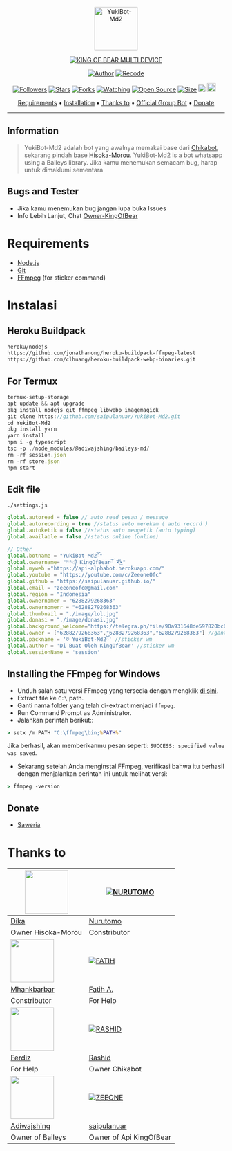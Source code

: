 <p align="center">
<img src="https://github.com/saipulanuar/Api-Github/blob/main/img1.png" alt="YukiBot-Md2" width="100"/>


</p>
<p align="center">
<a href="#"><img title="KING OF BEAR MULTI DEVICE" src="https://img.shields.io/badge/KING OF BEAR MULTI DEVICE-green?colorA=%23ff0000&colorB=%23017e40&style=for-the-badge"></a>
</p>
<p align="center">
<a href="https://github.com/DikaArdnt"><img title="Author" src="https://img.shields.io/badge/Author-Dika-red.svg?style=for-the-badge&logo=github"></a>
<a href="https://github.com/saipulanuar/YukiBot-Md2"><img title="Recode" src="https://img.shields.io/badge/Recode-KingOfBear-red.svg?style=for-the-badge&logo=github"></a>
</p>
<p align="center">
<a href="https://github.com/saipulanuar/followers"><img title="Followers" src="https://img.shields.io/github/followers/saipulanuar?color=red&style=flat-square"></a>
<a href="https://github.com/saipulanuar/YukiBot-Md2/stargazers/"><img title="Stars" src="https://img.shields.io/github/stars/saipulanuar/YukiBot-Md2?color=blue&style=flat-square"></a>
<a href="https://github.com/saipulanuar/YukiBot-Md2/network/members"><img title="Forks" src="https://img.shields.io/github/forks/saipulanuar/YukiBot-Md2?color=red&style=flat-square"></a>
<a href="https://github.com/saipulanuar/YukiBot-Md2/watchers"><img title="Watching" src="https://img.shields.io/github/watchers/saipulanuar/YukiBot-Md2?label=Watchers&color=blue&style=flat-square"></a>
<a href="https://github.com/saipulanuar/YukiBot-Md2"><img title="Open Source" src="https://badges.frapsoft.com/os/v2/open-source.svg?v=103"></a>
<a href="https://github.com/saipulanuar/YukiBot-Md2/"><img title="Size" src="https://img.shields.io/github/repo-size/saipulanuar/YukiBot-Md2?style=flat-square&color=green"></a>
<a href="https://hits.seeyoufarm.com"><img src="https://hits.seeyoufarm.com/api/count/incr/badge.svg?url=https%3A%2F%2Fgithub.com%2Fsaipulanuar%2FYukiBot-Md2&count_bg=%2379C83D&title_bg=%23555555&icon=probot.svg&icon_color=%2300FF6D&title=hits&edge_flat=false"/></a>
<a href="https://github.com/saipulanuar/YukiBot-Md2/graphs/commit-activity"><img height="20" src="https://img.shields.io/badge/Maintained%3F-yes-green.svg"></a>&nbsp;&nbsp;
</p>

<p align="center">
  <a href="https://github.com/saipulanuar/YukiBot-Md2#requirements">Requirements</a> •
  <a href="https://github.com/saipulanuar/YukiBot-Md2#instalasi">Installation</a> •
  <a href="https://github.com/saipulanuar/YukiBot-Md2#thanks-to">Thanks to</a> •
  <a href="https://github.com/saipulanuar/YukiBot-Md2#Official-Group"> Official Group Bot</a> •
  <a href="https://github.com/saipulanuar/YukiBot-Md2#donate">Donate</a>
</p>
</div>


---

## Information
> YukiBot-Md2 adalah bot yang awalnya memakai base dari [Chikabot](https://github.com/rashidsiregar28/chikabot/blob/main/README.md), sekarang pindah base [Hisoka-Morou](https://github.com/DikaArdnt/Hisoka-Morou). YukiBot-Md2 is a bot whatsapp using a Baileys library.
> Jika kamu menemukan semacam bug, harap untuk dimaklumi sementara

## Bugs and Tester
* Jika kamu menemukan bug jangan lupa buka Issues
* Info Lebih Lanjut, Chat [Owner-KingOfBear](https://wa.me/6288279268363)

# Requirements
* [Node.js](https://nodejs.org/en/)
* [Git](https://git-scm.com/downloads)
* [FFmpeg](https://github.com/BtbN/FFmpeg-Builds/releases/download/autobuild-2020-12-08-13-03/ffmpeg-n4.3.1-26-gca55240b8c-win64-gpl-4.3.zip) (for sticker command)

# Instalasi
## Heroku Buildpack
```bash
heroku/nodejs
https://github.com/jonathanong/heroku-buildpack-ffmpeg-latest
https://github.com/clhuang/heroku-buildpack-webp-binaries.git
```
## For Termux
```ts
termux-setup-storage
apt update && apt upgrade
pkg install nodejs git ffmpeg libwebp imagemagick
git clone https://github.com/saipulanuar/YukiBot-Md2.git
cd YukiBot-Md2
pkg install yarn
yarn install
npm i -g typescript
tsc -p ./node_modules/@adiwajshing/baileys-md/
rm -rf session.json
rm -rf store.json
npm start
```

## Edit file
`./settings.js`
```ts
global.autoread = false // auto read pesan / message
global.autorecording = true //status auto merekam ( auto record )
global.autoketik = false //status auto mengetik (auto typing)
global.available = false //status online (online)

// Other
global.botname = "YukiBot-Md2ོ"
global.ownername= "ᴹᴿ᭄ KingOfBearོ ×፝֟͜×"
global.myweb ="https://api-alphabot.herokuapp.com/"
global.youtube = "https://youtube.com/c/ZeeoneOfc"
global.github = "https://saipulanuar.github.io/"
global.email = "zeeoneofc@gmail.com"
global.region = "Indonesia"
global.ownernomer = "6288279268363"
global.ownernomerr = "+6288279268363"
global.thumbnail = "./image/lol.jpg"
global.donasi = "./image/donasi.jpg"
global.background_welcome="https://telegra.ph/file/90a931648de597820bc08.jpg" // maks size 30kb, agar welcome image nya tdk delay
global.owner = ["6288279268363","6288279268363","6288279268363"] //ganti agar fitur owner bisa di gunakan
global.packname = '© YukiBot-Md2ོ' //sticker wm
global.author = 'Di Buat Oleh KingOfBear' //sticker wm
global.sessionName = 'session'
```

## Installing the FFmpeg for Windows
* Unduh salah satu versi FFmpeg yang tersedia dengan mengklik [di sini](https://www.gyan.dev/ffmpeg/builds/).
* Extract file ke `C:\` path.
* Ganti nama folder yang telah di-extract menjadi `ffmpeg`.
* Run Command Prompt as Administrator.
* Jalankan perintah berikut::
```cmd
> setx /m PATH "C:\ffmpeg\bin;%PATH%"
```
Jika berhasil, akan memberikanmu pesan seperti: `SUCCESS: specified value was saved`.
* Sekarang setelah Anda menginstal FFmpeg, verifikasi bahwa itu berhasil dengan menjalankan perintah ini untuk melihat versi:
```cmd
> ffmpeg -version
```

## Donate
- [Saweria](https://saweria.co/raraharsita2)


# Thanks to
<a href="https://github.com/DikaArdnt"><img src="https://github.com/DikaArdnt.png?size=100" width="100" height="100"></a> | [![NURUTOMO](https://github.com/Nurutomo.png?size=100)](https://github.com/Nurutomo) 
---|---
[Dika](https://github.com/DikaArdnt)  | [Nurutomo](https://github.com/Nurutomo)
Owner Hisoka-Morou | Constributor |
<a href="https://github.com/MhankBarBar"><img src="https://github.com/MhankBarBar.png?size=100" width="100" height="100"></a> | [![FATIH](https://github.com/fatiharridho.png?size=100)](https://github.com/fatiharridho) 
[Mhankbarbar](https://github.com/MhankBarBar)  | [Fatih A.](https://github.com/fatiharridho)
Constributor | For Help |
<a href="https://github.com/FERDIZ-afk"><img src="https://github.com/FERDIZ-afk.png?size=100" width="100" height="100"></a> | [![RASHID](http://github.com/rashidsiregar28.png?size=100)](http://github.com/rashidsiregar28) 
[Ferdiz](https://github.com/FERDIZ-afk)  | [Rashid](https://github.com/rashidsiregar28)
For Help | Owner Chikabot |
<a href="https://github.com/adiwajshing"><img src="https://github.com/adiwajshing.png?size=100" width="100" height="100"></a> | [![ZEEONE](http://github.com/saipulanuar.png?size=100)](http://github.com/saipulanuar) 
[Adiwajshing](https://github.com/adiwajshing) | [saipulanuar](https://saipulanuar.github.io)
Owner of Baileys | Owner of Api KingOfBear |

